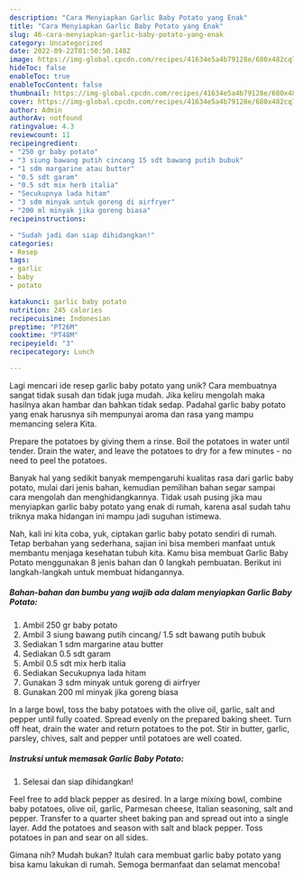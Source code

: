 ```yaml
---
description: "Cara Menyiapkan Garlic Baby Potato yang Enak"
title: "Cara Menyiapkan Garlic Baby Potato yang Enak"
slug: 46-cara-menyiapkan-garlic-baby-potato-yang-enak
category: Uncategorized
date: 2022-09-22T01:50:50.148Z
image: https://img-global.cpcdn.com/recipes/41634e5a4b79128e/680x482cq70/garlic-baby-potato-foto-resep-utama.jpg
hideToc: false
enableToc: true
enableTocContent: false
thumbnail: https://img-global.cpcdn.com/recipes/41634e5a4b79128e/680x482cq70/garlic-baby-potato-foto-resep-utama.jpg
cover: https://img-global.cpcdn.com/recipes/41634e5a4b79128e/680x482cq70/garlic-baby-potato-foto-resep-utama.jpg
author: Admin
authorAv: notfound
ratingvalue: 4.3
reviewcount: 11
recipeingredient:
- "250 gr baby potato"
- "3 siung bawang putih cincang 15 sdt bawang putih bubuk"
- "1 sdm margarine atau butter"
- "0.5 sdt garam"
- "0.5 sdt mix herb italia"
- "Secukupnya lada hitam"
- "3 sdm minyak untuk goreng di airfryer"
- "200 ml minyak jika goreng biasa"
recipeinstructions:

- "Sudah jadi dan siap dihidangkan!"
categories:
- Resep
tags:
- garlic
- baby
- potato

katakunci: garlic baby potato 
nutrition: 245 calories
recipecuisine: Indonesian
preptime: "PT26M"
cooktime: "PT48M"
recipeyield: "3"
recipecategory: Lunch

---
```





Lagi mencari ide resep garlic baby potato yang unik? Cara membuatnya sangat tidak susah dan tidak juga mudah. Jika keliru mengolah maka hasilnya akan hambar dan bahkan tidak sedap. Padahal garlic baby potato yang enak harusnya sih mempunyai aroma dan rasa yang mampu memancing selera Kita.





Prepare the potatoes by giving them a rinse. Boil the potatoes in water until tender. Drain the water, and leave the potatoes to dry for a few minutes - no need to peel the potatoes.

Banyak hal yang sedikit banyak mempengaruhi kualitas rasa dari garlic baby potato, mulai dari jenis bahan, kemudian pemilihan bahan segar sampai cara mengolah dan menghidangkannya. Tidak usah pusing jika mau menyiapkan garlic baby potato yang enak di rumah, karena asal sudah tahu triknya maka hidangan ini mampu jadi suguhan istimewa.






Nah, kali ini kita coba, yuk, ciptakan garlic baby potato sendiri di rumah. Tetap berbahan yang sederhana, sajian ini bisa memberi manfaat untuk membantu menjaga kesehatan tubuh kita. Kamu bisa membuat Garlic Baby Potato menggunakan 8 jenis bahan dan 0 langkah pembuatan. Berikut ini langkah-langkah untuk membuat hidangannya.

<!--inarticleads1-->

##### Bahan-bahan dan bumbu yang wajib ada dalam menyiapkan Garlic Baby Potato:

1. Ambil 250 gr baby potato
1. Ambil 3 siung bawang putih cincang/ 1.5 sdt bawang putih bubuk
1. Sediakan 1 sdm margarine atau butter
1. Sediakan 0.5 sdt garam
1. Ambil 0.5 sdt mix herb italia
1. Sediakan Secukupnya lada hitam
1. Gunakan 3 sdm minyak untuk goreng di airfryer
1. Gunakan 200 ml minyak jika goreng biasa


In a large bowl, toss the baby potatoes with the olive oil, garlic, salt and pepper until fully coated. Spread evenly on the prepared baking sheet. Turn off heat, drain the water and return potatoes to the pot. Stir in butter, garlic, parsley, chives, salt and pepper until potatoes are well coated. 

<!--inarticleads2-->

##### Instruksi untuk memasak Garlic Baby Potato:


1. Selesai dan siap dihidangkan!

Feel free to add black pepper as desired. In a large mixing bowl, combine baby potatoes, olive oil, garlic, Parmesan cheese, Italian seasoning, salt and pepper. Transfer to a quarter sheet baking pan and spread out into a single layer. Add the potatoes and season with salt and black pepper. Toss potatoes in pan and sear on all sides. 

Gimana nih? Mudah bukan? Itulah cara membuat garlic baby potato yang bisa kamu lakukan di rumah. Semoga bermanfaat dan selamat mencoba!
